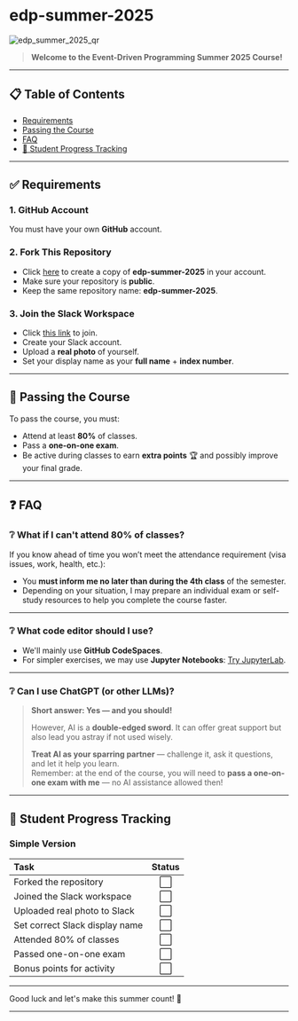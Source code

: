 # edp-summer-2025

![edp_summer_2025_qr](https://github.com/user-attachments/assets/c764bad1-4725-4a9d-8e80-12857a53e83e)

> **Welcome to the Event-Driven Programming Summer 2025 Course!**

---

## 📋 Table of Contents
- [Requirements](#requirements)
- [Passing the Course](#passing-the-course)
- [FAQ](#faq)
- [🏅 Student Progress Tracking](#-student-progress-tracking)

---

## ✅ Requirements

### 1. GitHub Account
You must have your own **GitHub** account.

### 2. Fork This Repository
- Click [here](https://github.com/UTA-Warsaw/edp-summer-2025/fork) to create a copy of **edp-summer-2025** in your account.
- Make sure your repository is **public**.
- Keep the same repository name: **edp-summer-2025**.

### 3. Join the Slack Workspace
- Click [this link](https://join.slack.com/t/edp-summer25/shared_invite/zt-34ivx6qhv-s7Vj5BY6aZ3cx_11BW3e_A) to join.
- Create your Slack account.
- Upload a **real photo** of yourself.
- Set your display name as your **full name** + **index number**.

---

## 🎯 Passing the Course

To pass the course, you must:
- Attend at least **80%** of classes.
- Pass a **one-on-one exam**.
- Be active during classes to earn **extra points** 🏆 and possibly improve your final grade.

---

## ❓ FAQ

### ❔ What if I can't attend 80% of classes?
If you know ahead of time you won’t meet the attendance requirement (visa issues, work, health, etc.):
- You **must inform me no later than during the 4th class** of the semester.
- Depending on your situation, I may prepare an individual exam or self-study resources to help you complete the course faster.

---

### ❔ What code editor should I use?
- We'll mainly use **GitHub CodeSpaces**.
- For simpler exercises, we may use **Jupyter Notebooks**: [Try JupyterLab](https://jupyter.org/try-jupyter/lab/index.html).

---

### ❔ Can I use ChatGPT (or other LLMs)?
> **Short answer: Yes — and you should!**
>
> However, AI is a **double-edged sword**. It can offer great support but also lead you astray if not used wisely.
>
> **Treat AI as your sparring partner** — challenge it, ask it questions, and let it help you learn.  
> Remember: at the end of the course, you will need to **pass a one-on-one exam with me** — no AI assistance allowed then!

---

## 🏅 Student Progress Tracking

### Simple Version

| Task | Status |
|:-----|:------:|
| Forked the repository | ⬜ |
| Joined the Slack workspace | ⬜ |
| Uploaded real photo to Slack | ⬜ |
| Set correct Slack display name | ⬜ |
| Attended 80% of classes | ⬜ |
| Passed one-on-one exam | ⬜ |
| Bonus points for activity | ⬜ |

---


Good luck and let's make this summer count! 🌟

---

